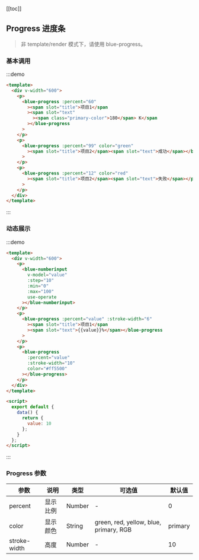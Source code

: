 [[toc]]

## Progress 进度条

> 非 template/render 模式下，请使用 blue-progress。

### 基本调用

:::demo

```html
<template>
  <div v-width="600">
    <p>
      <blue-progress :percent="60"
        ><span slot="title">项目1</span
        ><span slot="text"
          ><span class="primary-color">180</span> K</span
        ></blue-progress
      >
    </p>
    <p>
      <blue-progress :percent="99" color="green"
        ><span slot="title">项目2</span><span slot="text">成功</span></blue-progress
      >
    </p>
    <p>
      <blue-progress :percent="12" color="red"
        ><span slot="title">项目2</span><span slot="text">失败</span></progress
      >
    </p>
  </div>
</template>
```

:::

### 动态展示

:::demo

```html
<template>
  <div v-width="600">
    <p>
      <blue-numberinput
        v-model="value"
        :step="10"
        :min="0"
        :max="100"
        use-operate
      ></blue-numberinput>
    </p>
    <p>
      <blue-progress :percent="value" :stroke-width="6"
        ><span slot="title">项目1</span
        ><span slot="text">{{value}}%</span></blue-progress
      >
    </p>
    <p>
      <blue-progress
        :percent="value"
        :stroke-width="10"
        color="#ff5500"
      ></blue-progress>
    </p>
  </div>
</template>

<script>
  export default {
    data() {
      return {
        value: 10
      };
    }
  };
</script>
```

:::

### Progress 参数

| 参数         | 说明     | 类型   | 可选值                                 | 默认值  |
| ------------ | -------- | ------ | -------------------------------------- | ------- |
| percent      | 显示比例 | Number | -                                      | 0       |
| color        | 显示颜色 | String | green, red, yellow, blue, primary, RGB | primary |
| stroke-width | 高度     | Number | -                                      | 10      |

<script>
  export default {
    data() {
      return {
        value: 10
      };
    }
  };
</script>
